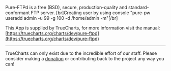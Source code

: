 Pure-FTPd is a free (BSD), secure, production-quality and standard-conformant FTP server. [br]Creating user by using console "pure-pw useradd admin -u 99 -g 100 -d /home/admin -m"[/br]

This App is supplied by TrueCharts, for more information visit the manual: [https://truecharts.org/charts/dev/pure-ftpd](https://truecharts.org/charts/dev/pure-ftpd)

---

TrueCharts can only exist due to the incredible effort of our staff.
Please consider making a [donation](https://truecharts.org/sponsor) or contributing back to the project any way you can!
